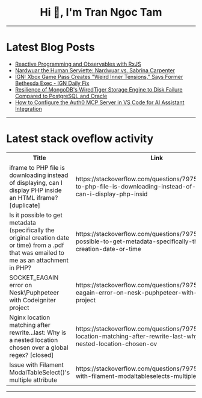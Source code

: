 <h1 align="center">Hi 👋, I'm Tran Ngoc Tam</h1>

---

# Latest Blog Posts 
<!-- BLOG-POST-LIST:START -->
- [Reactive Programming and Observables with RxJS](https://dev.to/rebekahvanwyk/reactive-programming-and-observables-with-rxjs-3efi)
- [Nardwuar the Human Serviette: Nardwuar vs. Sabrina Carpenter](https://dev.to/music_youtube/nardwuar-the-human-serviette-nardwuar-vs-sabrina-carpenter-55dj)
- [IGN: Xbox Game Pass Creates &quot;Weird Inner Tensions,&quot; Says Former Bethesda Exec - IGN Daily Fix](https://dev.to/gg_news/ign-xbox-game-pass-creates-weird-inner-tensions-says-former-bethesda-exec-ign-daily-fix-3pj0)
- [Resilience of MongoDB&#39;s WiredTiger Storage Engine to Disk Failure Compared to PostgreSQL and Oracle](https://dev.to/franckpachot/resilience-of-mongodbs-wiredtiger-storage-engine-to-disk-failure-compared-to-postgresql-and-oracle-h9f)
- [How to Configure the Auth0 MCP Server in VS Code for AI Assistant Integration](https://dev.to/auth0/how-to-configure-the-auth0-mcp-server-in-vs-code-for-ai-assistant-integration-1edm)
<!-- BLOG-POST-LIST:END -->

---

# Latest stack oveflow activity
<table>
  <tr><th>Title</th><th>Link</th></tr>
  <!-- STACKOVERFLOW:START --><tr><td>iframe to PHP file is downloading instead of displaying, can I display PHP inside an HTML iframe? [duplicate]</td><td>https://stackoverflow.com/questions/79759180/iframe-to-php-file-is-downloading-instead-of-displaying-can-i-display-php-insid</td></tr><tr><td>Is it possible to get metadata &lpar;specifically the original creation date or time&rpar; from a .pdf that was emailed to me as an attachment in PHP?</td><td>https://stackoverflow.com/questions/79759173/is-it-possible-to-get-metadata-specifically-the-original-creation-date-or-time</td></tr><tr><td>SOCKET_EAGAIN error on Nesk\Puphpeteer with Codeigniter project</td><td>https://stackoverflow.com/questions/79758987/socket-eagain-error-on-nesk-puphpeteer-with-codeigniter-project</td></tr><tr><td>Nginx location matching after rewrite...last: Why is a nested location chosen over a global regex? [closed]</td><td>https://stackoverflow.com/questions/79758804/nginx-location-matching-after-rewrite-last-why-is-a-nested-location-chosen-ov</td></tr><tr><td>Issue with Filament ModalTableSelect&lpar;&rpar;&#39;s multiple attribute</td><td>https://stackoverflow.com/questions/79758751/issue-with-filament-modaltableselects-multiple-attribute</td></tr><!-- STACKOVERFLOW:END -->
</table>

---


